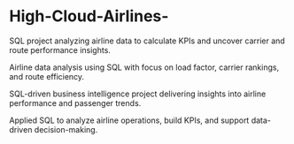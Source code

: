 # High-Cloud-Airlines-
SQL project analyzing airline data to calculate KPIs and uncover carrier and route performance insights.

Airline data analysis using SQL with focus on load factor, carrier rankings, and route efficiency.

SQL-driven business intelligence project delivering insights into airline performance and passenger trends.

Applied SQL to analyze airline operations, build KPIs, and support data-driven decision-making.
